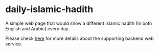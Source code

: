 # daily-islamic-hadith

A simple web page that would show a different islamic hadith (In both English and Arabic) every day.


Please check [here](server/README.md) for more details about the supporting backend web service.